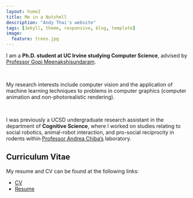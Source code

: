 ```yaml
---
layout: home2
title: Me in a Nutshell
description: "Andy Thai's website"
tags: [Jekyll, theme, responsive, blog, template]
image:
  feature: trees.jpg
---
```


<p>I am a <strong>Ph.D. student at UC Irvine studying Computer Science</strong>, advised by <a href="https://www.ics.uci.edu/~gopi/" target="_blank">Professor Gopi Meenakshisundaram</a>.</p>

<br>

<p>My research interests include computer vision and the application of machine learning techniques to problems in computer graphics (computer animation and non-photorealistic rendering).</p>

<br>

<p>I was previously a UCSD undergraduate research assistant in the department of <b>Cognitive Science</b>, where I worked on studies relating to social robotics, animal-robot interaction, and pro-social reciprocity in rodents within <a href="https://medschool.ucsd.edu/education/neurograd/faculty/Pages/andrea-chiba.aspx" target="_blank">Professor Andrea Chiba&rsquo;s</a> laboratory.</p>

<h2 id="curriculum-vitae">Curriculum Vitae</h2>

<p>My resume and CV can be found at the following links:</p>

<ul>
<li><a href="files/cv.pdf" target="_blank">CV</a><br /></li>
<li><a href="files/resume.pdf" target="_blank">Resume</a><br /></li>
</ul>

